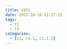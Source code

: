```yaml
---
title: cbh1
date: 2021-10-18 11:27:21
tags:
  - t1
  - t3
categories:
  - [c1, c1.1, c1.1.1]
---
```

